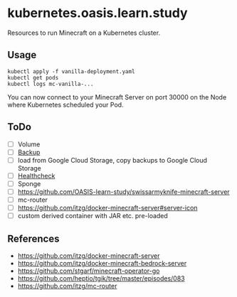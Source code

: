 # kubernetes.oasis.learn.study

Resources to run Minecraft on a Kubernetes cluster.

## Usage

    kubectl apply -f vanilla-deployment.yaml
    kubectl get pods
    kubectl logs mc-vanilla-...

You can now connect to your Minecraft Server on port 30000 on the Node where Kubernetes scheduled your Pod.

## ToDo

- [ ] Volume
- [ ] [Backup](https://github.com/itzg/docker-mc-backup)
- [ ] load from Google Cloud Storage, copy backups to Google Cloud Storage
- [ ] [Healthcheck](https://github.com/itzg/docker-minecraft-server#healthcheck)
- [ ] Sponge
- [ ] https://github.com/OASIS-learn-study/swissarmyknife-minecraft-server
- [ ] mc-router
- [ ] https://github.com/itzg/docker-minecraft-server#server-icon
- [ ] custom derived container with JAR etc. pre-loaded

## References

* https://github.com/itzg/docker-minecraft-server
* https://github.com/itzg/docker-minecraft-bedrock-server
* https://github.com/stgarf/minecraft-operator-go
* https://github.com/heptio/tgik/tree/master/episodes/083
* https://github.com/itzg/mc-router
